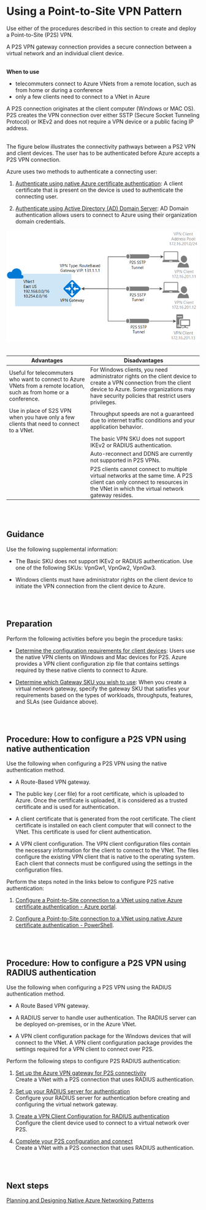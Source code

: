 # Using a Point-to-Site VPN Pattern

Use either of the procedures described in this section to create and deploy a Point-to-Site (P2S) VPN. 
<br />

A P2S VPN gateway connection provides a secure connection between a virtual network and an individual client device. 
<br />
<br />

**When to use**
- telecommuters connect to Azure VNets from a remote location, such as from home or during a conference
- only a few clients need to connect to a VNet in Azure

A P2S connection originates at the client computer (Windows or MAC OS). P2S creates the VPN connection over either SSTP (Secure Socket Tunneling Protocol) or IKEv2 and does not require a VPN device or a public facing IP address.
<br />
<br />

The figure below illustrates the connectivity pathways between a PS2 VPN and client devices. The user has to be authenticated before Azure accepts a P2S VPN connection. 

Azure uses two methods to authenticate a connecting user:

1. [Authenticate using native Azure certificate authentication](https://docs.microsoft.com/en-us/azure/vpn-gateway/point-to-site-about#authenticate-using-native-azure-certificate-authentication):  A client certificate that is present on the device is used to authenticate the connecting user.
	
2. [Authenticate using Active Directory (AD) Domain Server](https://docs.microsoft.com/en-us/azure/vpn-gateway/point-to-site-about#authenticate-using-active-directory-ad-domain-server):  AD Domain authentication allows users to connect to Azure using their organization domain credentials. 

![P2S-VPN-Pattern](https://github.com/alvarovitta/Azure-Networking/blob/master/images/P2S-VPN-Pattern.png)
<br />
<br />

| Advantages        | Disadvantages           |
| ------------- |---------------|
|Useful for telecommuters who want to connect to Azure VNets from a remote location, such as from home or a conference.| For Windows clients, you need administrator rights on the client device to create a VPN connection from the client device to Azure. Some organizations may have security policies that restrict users privileges.
|Use in place of S2S VPN when you have only a few clients that need to connect to a VNet.| 	Throughput speeds are not a guaranteed due to internet traffic conditions and your application behavior.|
|	|The basic VPN SKU does not support IKEv2 or RADIUS authentication.|
|	|Auto-reconnect and DDNS are currently not supported in P2S VPNs.|
|	|P2S clients cannot connect to multiple virtual networks at the same time. A P2S client can only connect to resources in the VNet in which the virtual network gateway resides.|
<br />
<br />

## Guidance
Use the following supplemental information:

- The Basic SKU does not support IKEv2 or RADIUS authentication. Use one of the following SKUs: VpnGw1, VpnGw2, VpnGw3. 
	
- Windows clients must have administrator rights on the client device to initiate the VPN connection from the client device to Azure.
<br />
<br />


## Preparation
Perform the following activities before you begin the procedure tasks: 
	
- [Determine the configuration requirements for client devices](https://docs.microsoft.com/en-us/azure/vpn-gateway/point-to-site-about#configuration-requirements-for-client-devices):  Users use the native VPN clients on Windows and Mac devices for P2S. Azure provides a VPN client configuration zip file that contains settings required by these native clients to connect to Azure.
	
- [Determine which Gateway SKU you wish to use](https://docs.microsoft.com/en-us/azure/vpn-gateway/point-to-site-about#gwsku):  When you create a virtual network gateway, specify the gateway SKU that satisfies your requirements based on the types of workloads, throughputs, features, and SLAs (see Guidance above).
<br />
<br />

## Procedure:  How to configure a P2S VPN using native authentication
Use the following when configuring a P2S VPN using the native authentication method.

- A Route-Based VPN gateway.
	
- The public key (.cer file) for a root certificate, which is uploaded to Azure. Once the certificate is uploaded, it is considered as a trusted certificate and is used for authentication.
	
- A client certificate that is generated from the root certificate. The client certificate is installed on each client computer that will connect to the VNet. This certificate is used for client authentication.
	
- A VPN client configuration. The VPN client configuration files contain the necessary information for the client to connect to the VNet. The files configure the existing VPN client that is native to the operating system. Each client that connects must be configured using the settings in the configuration files.


Perform the steps noted in the links below to configure P2S native authentication:

1. [Configure a Point-to-Site connection to a VNet using native Azure certificate authentication - Azure portal](https://docs.microsoft.com/en-us/azure/vpn-gateway/vpn-gateway-howto-point-to-site-resource-manager-portal#createvnet).
	
2. [Configure a Point-to-Site connection to a VNet using native Azure certificate authentication - PowerShell](https://docs.microsoft.com/en-us/azure/vpn-gateway/vpn-gateway-howto-point-to-site-rm-ps).
<br />
<br />


## Procedure:  How to configure a P2S VPN using RADIUS authentication
Use the following when configuring a P2S VPN using the RADIUS authentication method.

- A Route Based VPN gateway.
	
- A RADIUS server to handle user authentication. The RADIUS server can be deployed on-premises, or in the Azure VNet.
	
- A VPN client configuration package for the Windows devices that will connect to the VNet. A VPN client configuration package provides the settings required for a VPN client to connect over P2S.

Perform the following steps to configure P2S RADIUS authentication:
1. [Set up the Azure VPN gateway for P2S connectivity](https://docs.microsoft.com/en-us/azure/vpn-gateway/point-to-site-how-to-radius-ps)   
  Create a VNet with a P2S connection that uses RADIUS authentication.
	
2. [Set up your RADIUS server for authentication](https://docs.microsoft.com/en-us/azure/vpn-gateway/point-to-site-how-to-radius-ps#radius)  
Configure your RADIUS server for authentication before creating and configuring the virtual network gateway.
	
3. [Create a VPN Client Configuration for RADIUS authentication](https://docs.microsoft.com/en-us/azure/vpn-gateway/point-to-site-vpn-client-configuration-radius)  
Configure the client device used to connect to a virtual network over P2S. 
	
4. [Complete your P2S configuration and connect](https://docs.microsoft.com/en-us/azure/vpn-gateway/point-to-site-how-to-radius-ps)  
Create a VNet with a P2S connection that uses RADIUS authentication. 
<br />
<br />	


## Next steps
[Planning and Designing Native Azure Networking Patterns](https://github.com/alvarovitta/Azure-Networking/blob/master/3.0-Planning-and-Designing-Native-Azure-Networking-Patterns.md)

